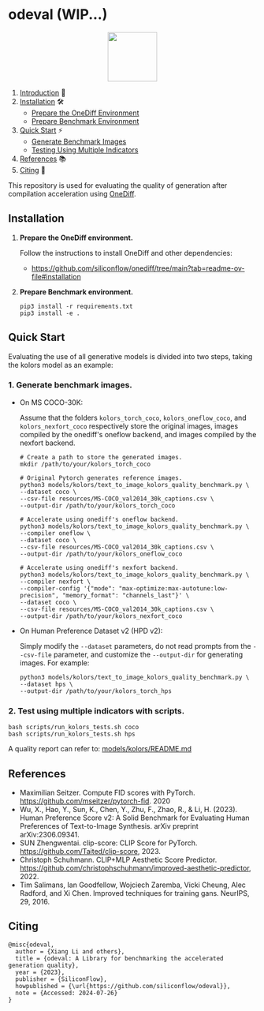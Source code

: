 # odeval (WIP...)

<p align="center">
<img src="imgs/onediff_logo.png" height="100">
</p>

1. [Introduction](#introduction) 🌟
2. [Installation](#installation) 🛠️
   - [Prepare the OneDiff Environment](#prepare-the-onediff-environment)
   - [Prepare Benchmark Environment](#prepare-benchmark-environment)
3. [Quick Start](#quick-start) ⚡
   - [Generate Benchmark Images](#generate-benchmark-images)
   - [Testing Using Multiple Indicators](#testing-using-multiple-indicators)
4. [References](#references) 📚
5. [Citing](#citing) 📖


This repository is used for evaluating the quality of generation after compilation acceleration using [OneDiff](https://github.com/siliconflow/onediff).



## Installation

1. **Prepare the OneDiff environment.**

    Follow the instructions to install OneDiff and other dependencies:
   - https://github.com/siliconflow/onediff/tree/main?tab=readme-ov-file#installation

2. **Prepare Benchmark environment.**


    ```
    pip3 install -r requirements.txt
    pip3 install -e .
    ```


## Quick Start

Evaluating the use of all generative models is divided into two steps, taking the kolors model as an example:

### 1. Generate benchmark images.

   - On MS COCO-30K:

      Assume that the folders `kolors_torch_coco`, `kolors_oneflow_coco`, and `kolors_nexfort_coco` respectively store the original images, images compiled by the onediff's oneflow backend, and images compiled by the nexfort backend.

      ```
      # Create a path to store the generated images.
      mkdir /path/to/your/kolors_torch_coco
      ```

      ```
      # Original Pytorch generates reference images.
      python3 models/kolors/text_to_image_kolors_quality_benchmark.py \
      --dataset coco \
      --csv-file resources/MS-COCO_val2014_30k_captions.csv \
      --output-dir /path/to/your/kolors_torch_coco
      ```

      ```
      # Accelerate using onediff's oneflow backend.
      python3 models/kolors/text_to_image_kolors_quality_benchmark.py \
      --compiler oneflow \
      --dataset coco \
      --csv-file resources/MS-COCO_val2014_30k_captions.csv \
      --output-dir /path/to/your/kolors_oneflow_coco
      ```

      ```
      # Accelerate using onediff's nexfort backend.
      python3 models/kolors/text_to_image_kolors_quality_benchmark.py \
      --compiler nexfort \
      --compiler-config '{"mode": "max-optimize:max-autotune:low-precision", "memory_format": "channels_last"}' \
      --dataset coco \
      --csv-file resources/MS-COCO_val2014_30k_captions.csv \
      --output-dir /path/to/your/kolors_nexfort_coco
      ```

   - On Human Preference Dataset v2 (HPD v2):

      Simply modify the `--dataset` parameters, do not read prompts from the `--csv-file` parameter, and customize the `--output-dir` for generating images. For example:

      ```
      python3 models/kolors/text_to_image_kolors_quality_benchmark.py \
      --dataset hps \
      --output-dir /path/to/your/kolors_torch_hps
      ```

### 2. Test using multiple indicators with scripts.


   ```
   bash scripts/run_kolors_tests.sh coco
   bash scripts/run_kolors_tests.sh hps
   ```

A quality report can refer to: [models/kolors/README.md](models/kolors/README.md)


## References

- Maximilian Seitzer. Compute FID scores with PyTorch. https://github.com/mseitzer/pytorch-fid. 2020
- Wu, X., Hao, Y., Sun, K., Chen, Y., Zhu, F., Zhao, R., & Li, H. (2023). Human Preference Score v2: A Solid Benchmark for Evaluating Human Preferences of Text-to-Image Synthesis. arXiv preprint arXiv:2306.09341.
- SUN Zhengwentai. clip-score: CLIP Score for PyTorch. https://github.com/Taited/clip-score, 2023.
- Christoph Schuhmann. CLIP+MLP Aesthetic Score Predictor. https://github.com/christophschuhmann/improved-aesthetic-predictor, 2022.
- Tim Salimans, Ian Goodfellow, Wojciech Zaremba, Vicki Cheung, Alec Radford, and Xi Chen. Improved techniques for training gans. NeurIPS, 29, 2016.


## Citing

```
@misc{odeval,
  author = {Xiang Li and others},
  title = {odeval: A Library for benchmarking the accelerated generation quality},
  year = {2023},
  publisher = {SiliconFlow},
  howpublished = {\url{https://github.com/siliconflow/odeval}},
  note = {Accessed: 2024-07-26}
}
```
